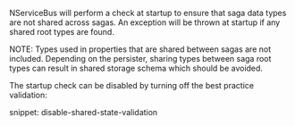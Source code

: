 
NServiceBus will perform a check at startup to ensure that saga data types are not shared across sagas. An exception will be thrown at startup if any shared root types are found.

NOTE: Types used in properties that are shared between sagas are not included. Depending on the persister, sharing types between saga root types can result in shared storage schema which should be avoided.

The startup check can be disabled by turning off the best practice validation:

snippet: disable-shared-state-validation
